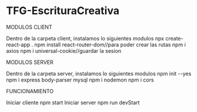 # TFG-EscrituraCreativa



MODULOS CLIENT

Dentro de la carpeta client, instalamos lo siguientes modulos
npx create-react-app .
npm install react-router-dom//para poder crear las rutas 
npm i axios
npm i universal-cookie//guardar la sesion

MODULOS SERVER

Dentro de la carpeta server, instalamos lo siguientes modulos
npm init --yes
npm i express body-parser mysql
npm i nodemon
npm i cors


FUNCIONAMIENTO

Iniciar cliente  npm start
Iniciar server npm run devStart
